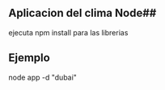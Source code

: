 ## Aplicacion del clima Node##


ejecuta npm install para las librerias


## Ejemplo ##
node app -d "dubai"